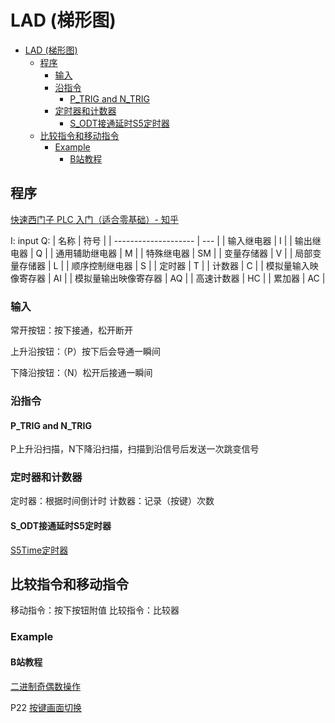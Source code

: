 # LAD (梯形图)

- [LAD (梯形图)](#lad-梯形图)
  - [程序](#程序)
    - [输入](#输入)
    - [沿指令](#沿指令)
      - [P\_TRIG and N\_TRIG](#p_trig-and-n_trig)
    - [定时器和计数器](#定时器和计数器)
      - [S\_ODT接通延时S5定时器](#s_odt接通延时s5定时器)
  - [比较指令和移动指令](#比较指令和移动指令)
    - [Example](#example)
      - [B站教程](#b站教程)


## 程序

[快速西门子 PLC 入门（适合零基础）- 知乎](https://zhuanlan.zhihu.com/p/154615808)

I: input
Q:
| 名称 | 符号 |
| -------------------- | --- |
| 输入继电器         | I   |
| 输出继电器           | Q   |
| 通用辅助继电器       | M   |
| 特殊继电器           | SM  |
| 变量存储器           | V   |
| 局部变量存储器       | L   |
| 顺序控制继电器       | S   |
| 定时器               | T   |
| 计数器               | C   |
| 模拟量输入映像寄存器 | AI  |
| 模拟量输出映像寄存器 | AQ  |
| 高速计数器           | HC  |
| 累加器               | AC  |


### 输入
常开按钮：按下接通，松开断开

上升沿按钮：（P）按下后会导通一瞬间

下降沿按钮：（N）松开后接通一瞬间 

### 沿指令

#### P_TRIG and N_TRIG
P上升沿扫描，N下降沿扫描，扫描到沿信号后发送一次跳变信号

### 定时器和计数器

定时器：根据时间倒计时
计数器：记录（按键）次数

#### S_ODT接通延时S5定时器
[S5Time定时器](https://www.ad.siemens.com.cn/productportal/Prods/published/Prog/Prog_3.1/Prog_3.1.html)


## 比较指令和移动指令

移动指令：按下按钮附值
比较指令：比较器

### Example

#### B站教程
[二进制奇偶数操作](https://www.bilibili.com/video/BV1qF411X7ZY?p=15&vd_source=a5064f97cca6d561d6f9195f615bd7a0)

P22 [按键画面切换](https://www.bilibili.com/video/BV1qF411X7ZY?p=22&vd_source=a5064f97cca6d561d6f9195f615bd7a0)